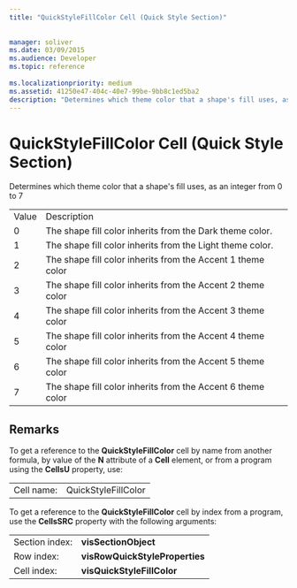 ```yaml
---
title: "QuickStyleFillColor Cell (Quick Style Section)"
 
 
manager: soliver
ms.date: 03/09/2015
ms.audience: Developer
ms.topic: reference
 
ms.localizationpriority: medium
ms.assetid: 41250e47-404c-40e7-99be-9bb8c1ed5ba2
description: "Determines which theme color that a shape's fill uses, as an integer from 0 to 7"
---
```


# QuickStyleFillColor Cell (Quick Style Section)

Determines which theme color that a shape's fill uses, as an integer from 0 to 7
  
|||
|:-----|:-----|
|Value  <br/> |Description  <br/> |
|0  <br/> |The shape fill color inherits from the Dark theme color.  <br/> |
|1  <br/> |The shape fill color inherits from the Light theme color.  <br/> |
|2  <br/> |The shape fill color inherits from the Accent 1 theme color  <br/> |
|3  <br/> |The shape fill color inherits from the Accent 2 theme color  <br/> |
|4  <br/> |The shape fill color inherits from the Accent 3 theme color  <br/> |
|5  <br/> |The shape fill color inherits from the Accent 4 theme color  <br/> |
|6  <br/> |The shape fill color inherits from the Accent 5 theme color  <br/> |
|7  <br/> |The shape fill color inherits from the Accent 6 theme color  <br/> |
   
## Remarks

To get a reference to the **QuickStyleFillColor** cell by name from another formula, by value of the **N** attribute of a **Cell** element, or from a program using the **CellsU** property, use: 
  
|||
|:-----|:-----|
| Cell name:  <br/> | QuickStyleFillColor  <br/> |
   
To get a reference to the **QuickStyleFillColor** cell by index from a program, use the **CellsSRC** property with the following arguments: 
  
|||
|:-----|:-----|
| Section index:  <br/> |**visSectionObject** <br/> |
| Row index:  <br/> |**visRowQuickStyleProperties** <br/> |
| Cell index:  <br/> |**visQuickStyleFillColor** <br/> |
   

